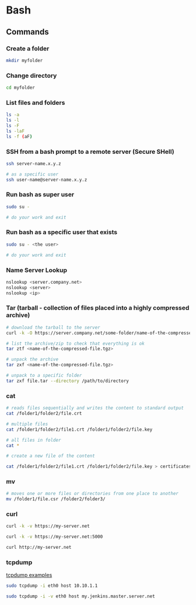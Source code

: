 # Bash

## Commands

### Create a folder

```bash
mkdir myfolder
```

### Change directory

```bash
cd myfolder
```

### List files and folders

```bash
ls -a
ls -l
ls -F
ls -laF
ls -f (aF)
```

### SSH from a bash prompt to a remote server (Secure SHell)

```bash
ssh server-name.x.y.z

# as a specific user
ssh user-name@server-name.x.y.z

```

### Run bash as super user

```bash
sudo su -

# do your work and exit
```

### Run bash as a specific user that exists

```bash
sudo su - <the user>

# do your work and exit
```

### Name Server Lookup

```bash
nslookup <server.company.net>
nslookup <server>
nslookup <ip>
```

### Tar (tarball - collection of files placed into a highly compressed archive)

```bash
# download the tarball to the server
curl -k -O https://server.company.net/some-folder/name-of-the-compressed-file.tgz

# list the archive/zip to check that everything is ok
tar ztf <name-of-the-compressed-file.tgz>

# unpack the archive  
tar zxf <name-of-the-compressed-file.tgz>

# unpack to a specific folder
tar zxf file.tar --directory /path/to/directory
```

### cat

```bash
# reads files sequentially and writes the content to standard output
cat /folder1/folder2/file.crt

# multiple files
cat /folder1/folder2/file1.crt /folder1/folder2/file.key

# all files in folder
cat *

# create a new file of the content

cat /folder1/folder2/file1.crt /folder1/folder2/file.key > certificates.pem
```

### mv

```bash
# moves one or more files or directories from one place to another
mv /folder1/file.csr /folder2/folder3/

```

### curl

```bash
curl -k -v https://my-server.net

curl -k -v https://my-server.net:5000

curl http://my-server.net
```

### tcpdump

[tcpdump examples](https://hackertarget.com/tcpdump-examples/)

```bash
sudo tcpdump -i eth0 host 10.10.1.1

sudo tcpdump -i -v eth0 host my.jenkins.master.server.net
```
